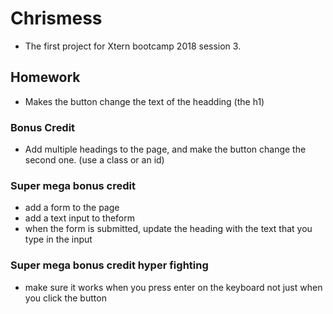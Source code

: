 # Chrismess

* The first project for Xtern bootcamp 2018 session 3.

## Homework

* Makes the button change the text of the headding (the h1)

### Bonus Credit 

* Add multiple headings to the page, and make the button change the second one. (use a class or an id)

### Super mega bonus credit

* add a form to the page
* add a  text input to theform
*  when the form is submitted, update the heading with the text that you type in the input

### Super mega bonus credit hyper fighting

* make sure it works when you press enter on the keyboard not just when you click the button